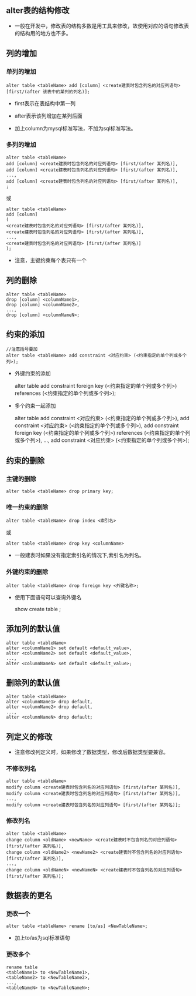 ## alter表的结构修改

* 一般在开发中，修改表的结构多数是用工具来修改，故使用对应的语句修改表的结构用的地方也不多。


## 列的增加
### 单列的增加

    alter table <tableName> add [column] <create建表时包含列名的对应列语句> [first/(after 该表中的某列的列名)];
    
* first表示在表结构中第一列

* after表示该列增加在某列后面

* 加上column为mysql标准写法，不加为sql标准写法。

### 多列的增加

    alter table <tableName> 
    add [column] <create建表时包含列名的对应列语句> [first/(after 某列名)],
    add [column] <create建表时包含列名的对应列语句> [first/(after 某列名)],
    ...,
    add [column] <create建表时包含列名的对应列语句> [first/(after 某列名)],
    ;
    
或

    alter table <tableName> 
    add [column] 
    (
    <create建表时包含列名的对应列语句> [first/(after 某列名)],
    <create建表时包含列名的对应列语句> [first/(after 某列名)],
    ...,
    <create建表时包含列名的对应列语句> [first/(after 某列名)]
    );

* 注意，主键约束每个表只有一个

## 列的删除

    alter table <tableName> 
    drop [column] <columnName1>,
    drop [column] <columnName2>,
    ...,
    drop [column] <columnNameN>;

## 约束的添加

    //注意括号要加
    alter table <tableName> add constraint <对应约束> (<约束指定的单个列或多个列>);
    
* 外键约束的添加
    

    alter table <tableName> add constraint foreign key (<约束指定的单个列或多个列>) references <tableName2> (<约束指定的单个列或多个列>);
    
* 多个约束一起添加
    

    alter table <tableName> 
    add constraint <对应约束> (<约束指定的单个列或多个列>),
    add constraint <对应约束> (<约束指定的单个列或多个列>),
    add constraint foreign key (<约束指定的单个列或多个列>) references <tableName2> (<约束指定的单个列或多个列>),
    ...,
    add constraint <对应约束> (<约束指定的单个列或多个列>);
    

## 约束的删除
### 主键的删除
    
    alter table <tableName> drop primary key;
    
### 唯一约束的删除

    alter table <tableName> drop index <索引名>
    
或

    alter table <tableName> drop key <columnName>
    
* 一般建表时如果没有指定索引名的情况下,索引名为列名。




### 外键约束的删除

    alter table <tableName> drop foreign key <外键名称>;
    
* 使用下面语句可以查询外键名

    show  create table <tableName>;
    
## 添加列的默认值

    alter table <tableName> 
    alter <columnName1> set default <default_value>,
    alter <columnName2> set default <default_value>,
    ...,
    alter <columnNameN> set default <default_value>;
    
## 删除列的默认值

    alter table <tableName>
    alter <columnName1> drop default,
    alter <columnName2> drop default,
    ...,
    alter <columnNameN> drop default;

## 列定义的修改

* 注意修改列定义时，如果修改了数据类型，修改后数据类型要兼容。

### 不修改列名

    alter table <tableName> 
    modify column <create建表时包含列名的对应列语句> [first/(after 某列名)],
    modify column <create建表时包含列名的对应列语句> [first/(after 某列名)],
    ...,
    modify column <create建表时包含列名的对应列语句> [first/(after 某列名)];
    
### 修改列名

    alter table <tableName>
    change column <oldName> <newName> <create建表时不包含列名的对应列语句> [first/(after 某列名)],
    change column <oldName2> <newName2> <create建表时不包含列名的对应列语句> [first/(after 某列名)],
    ...,
    change column <oldNameN> <newNameN> <create建表时不包含列名的对应列语句> [first/(after 某列名)];
     
## 数据表的更名
### 更改一个

    alter table <tableName> rename [to/as] <NewTableName>;
     
* 加上to/as为sql标准语句

### 更改多个

    rename table 
    <tableName1> to <NewTableName1>,
    <tableName2> to <NewTableName2>,
    ...,
    <tableNameN> to <NewTableNameN>;
    

    